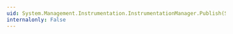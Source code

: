 ```yaml
---
uid: System.Management.Instrumentation.InstrumentationManager.Publish(System.Object)
internalonly: False
---
```

